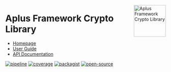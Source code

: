 <a href="https://gitlab.com/aplus-framework/libraries/crypto"><img src="https://gitlab.com/aplus-framework/libraries/crypto/-/raw/master/guide/image.png" alt="Aplus Framework Crypto Library" align="right" width="100"></a>

# Aplus Framework Crypto Library

- [Homepage](https://aplus-framework.com/packages/crypto)
- [User Guide](https://docs.aplus-framework.com/guides/libraries/crypto/index.html)
- [API Documentation](https://docs.aplus-framework.com/packages/crypto.html)

[![pipeline](https://gitlab.com/aplus-framework/libraries/crypto/badges/master/pipeline.svg)](https://gitlab.com/aplus-framework/libraries/crypto/-/pipelines?scope=branches)
[![coverage](https://gitlab.com/aplus-framework/libraries/crypto/badges/master/coverage.svg?job=test:php)](https://aplus-framework.gitlab.io/libraries/crypto/coverage/)
[![packagist](https://img.shields.io/packagist/v/aplus/crypto)](https://packagist.org/packages/aplus/crypto)
[![open-source](https://img.shields.io/badge/open--source-sponsor-magenta)](https://aplus-framework.com/sponsor)
